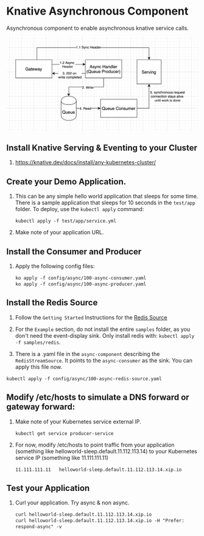# Knative Asynchronous Component

Asynchronous component to enable asynchronous knative service calls.

![diagram](./README-images/diagram.png)

## Install Knative Serving & Eventing to your Cluster

1. https://knative.dev/docs/install/any-kubernetes-cluster/

## Create your Demo Application.

1. This can be any simple hello world application that sleeps for some time.
   There is a sample application that sleeps for 10 seconds in the `test/app`
   folder. To deploy, use the `kubectl apply` command:

    ```
    kubectl apply -f test/app/service.yml
    ```
    
1. Make note of your application URL.

## Install the Consumer and Producer

1. Apply the following config files:

    ```
    ko apply -f config/async/100-async-consumer.yaml
    ko apply -f config/async/100-async-producer.yaml
    ```

## Install the Redis Source

1. Follow the `Getting Started` Instructions for the
   [Redis Source](https://github.com/lionelvillard/eventing-redis/tree/master/source)

1. For the `Example` section, do not install the entire `samples` folder, as you
   don't need the event-display sink. Only install redis with:
   `kubectl apply -f samples/redis`.

2. There is a .yaml file in the `async-component` describing the `RedisStreamSource`. It points to the `async-consumer` as the sink. You can apply this file now.
  ```
  kubectl apply -f config/async/100-async-redis-source.yaml
  ```

## Modify /etc/hosts to simulate a DNS forward or gateway forward:
1. Make note of your Kubernetes service external IP.
    ```
    kubectl get service producer-service
    ```

1. For now, modify /etc/hosts to point traffic from your application (something like helloworld-sleep.default.11.112.113.14) to your Kubernetes service IP (something like 11.111.111.11)
    ```
    11.111.111.11   helloworld-sleep.default.11.112.113.14.xip.io
    ```

## Test your Application
1. Curl your application. Try async & non async.

    ```
    curl helloworld-sleep.default.11.112.113.14.xip.io
    curl helloworld-sleep.default.11.112.113.14.xip.io -H "Prefer: respond-async" -v
    ```
